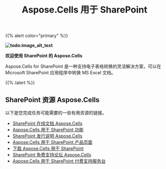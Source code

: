 ﻿---
title: Aspose.Cells 用于 SharePoint
type: docs
weight: 90
url: /zh/sharepoint/
is_root: true
---
{{% alert color="primary" %}}

**![todo:image_alt_text](logo.png)**

**欢迎使用 SharePoint 的 Aspose.Cells**

Aspose.Cells for SharePoint 是一种支持电子表格转换的灵活解决方案，可以在 Microsoft SharePoint 应用程序中转换 MS Excel 文档。

{{% /alert %}}

## **SharePoint 资源 Aspose.Cells**

以下是您完成任务可能需要的一些有用资源的链接。

- [SharePoint 在线文档 Aspose.Cells](/cells/zh/sharepoint/)
- [Aspose.Cells 用于 SharePoint 功能](/cells/zh/sharepoint/features/)
- [SharePoint 发行说明 Aspose.Cells](/cells/zh/sharepoint/release-notes/)
- [Aspose.Cells 用于 SharePoint 产品页面](https://products.aspose.com/cells/python-java/)
- [下载 Aspose.Cells 用于 SharePoint](https://downloads.aspose.com/cells/sharepoint)
- [SharePoint 免费支持论坛 Aspose.Cells](https://forum.aspose.com/c/cells/9)
- [Aspose.Cells 用于 SharePoint 付费支持服务台](https://helpdesk.aspose.com/)
